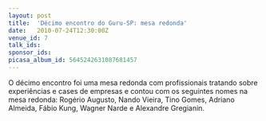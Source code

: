 ```yaml
---
layout: post
title:  'Décimo encontro do Guru-SP: mesa redonda'
date:   2010-07-24T12:30:00Z
venue_id: 7
talk_ids: 
sponsor_ids: 
picasa_album_id: 5645242631087681457
---
```


O décimo encontro foi uma mesa redonda com profissionais tratando sobre experiências e cases de empresas e contou com os seguintes nomes na mesa redonda:
Rogério Augusto, Nando Vieira, Tino Gomes, Adriano Almeida, Fábio Kung, Wagner Narde e Alexandre Gregianin.
